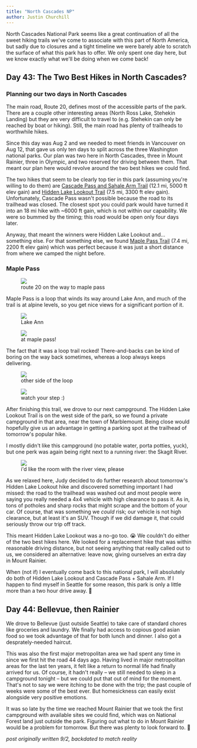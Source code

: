 ```yaml
---
title: "North Cascades NP"
author: Justin Churchill
---
```

North Cascades National Park seems like a great continuation of all the sweet hiking trails we've come to associate with this part of North America, but sadly due to closures and a tight timeline we were barely able to scratch the surface of what this park has to offer. We only spent one day here, but we know exactly what we'll be doing when we come back!

## Day 43: The Two Best Hikes in North Cascades?
<!-- 8/2, maple pass -->

### Planning our two days in North Cascades

The main road, Route 20, defines most of the accessible parts of the park. There are a couple other interesting areas (North Ross Lake, Stehekin Landing) but they are very difficult to travel to (e.g. Stehekin can only be reached by boat or hiking). Still, the main road has plenty of trailheads to worthwhile hikes.

Since this day was Aug 2 and we needed to meet friends in Vancouver on Aug 12, that gave us only ten days to split across the three Washington national parks. Our plan was two here in North Cascades, three in Mount Rainier, three in Olympic, and two reserved for driving between them. That meant our plan here would revolve around the two best hikes we could find.

The two hikes that seem to be clearly top tier in this park (assuming you're willing to do them) are [Cascade Pass and Sahale Arm Trail](https://www.alltrails.com/trail/us/washington/cascade-pass-and-sahale-arm-trail--2) (12.1 mi, 5000 ft elev gain) and [Hidden Lake Lookout Trail](https://www.alltrails.com/trail/us/washington/hidden-lake-lookout-trail) (7.5 mi, 3300 ft elev gain). Unfortunately, Cascade Pass wasn't possible because the road to its trailhead was closed. The closest spot you could park would have turned it into an 18 mi hike with ~6000 ft gain, which is not within our capability. We were so bummed by the timing; this road would be open only four days later.

Anyway, that meant the winners were Hidden Lake Lookout and... something else. For that something else, we found [Maple Pass Trail](https://www.alltrails.com/trail/us/washington/maple-pass-trail) (7.4 mi, 2200 ft elev gain) which was perfect because it was just a short distance from where we camped the night before.

### Maple Pass

<!-- drive to maple pass -->
<figure>
    <img src="https://lh3.googleusercontent.com/pw/AL9nZEW0Iyzu811XXsHxKeYlCBYHXt-l0h6s1vwImzp3PZbSZ80lN3LyAF_vIgWGJ0SjMURFuBq5RPGm6g_osEYVsGallJmhx5foQ2IdUrl6JLa8-m2uk722bc2emdsXAbvjh2DTcU_wo11rhcbe_GAntuQxmA=w1862-h1396-no?authuser=0">
    <figcaption>route 20 on the way to maple pass</figcaption>
</figure>

Maple Pass is a loop that winds its way around Lake Ann, and much of the trail is at alpine levels, so you get nice views for a significant portion of it.

<!-- lake ann at maple pass -->
<figure>
    <img src="https://lh3.googleusercontent.com/pw/AL9nZEXoiwY5ICqy8H26N3QAoQuG4IKMvorVXrKMzLxEZ096hxkXPdyqlnqg5wp7cgOsGlDhNuyGoWmBoNRNcFc1WAtp7rB7QWiTfdHx1JAsW5DIzSzcyr1rkAaxBMljAkxhjiIm-_fn6jfOXPKGqfD_DxWmWA=w1862-h1396-no?authuser=0">
    <figcaption>Lake Ann</figcaption>
</figure>

<!-- smiling at pass peak with lake ann in view -->
<figure>
    <img src="https://lh3.googleusercontent.com/pw/AL9nZEXoXi_YEHeCmmh-B4inuohxPN6p2q093V8YMS4UaJJQf8mSCsZ3K3nhQi7W7OoNbFsEIWC7UWCOdTMjERdFhKAqK6o6yG6lSdxCA3jWL7C83mztbMFE-hcLMECeGqcrmpDRIWwb7eulslilLhDnzUmiPA=w1860-h1396-no?authuser=0">
    <figcaption>at maple pass!</figcaption>
</figure>

The fact that it was a loop trail rocked! There-and-backs can be kind of boring on the way back sometimes, whereas a loop always keeps delivering.

<!-- lake ann from the other side -->
<figure>
    <img src="https://lh3.googleusercontent.com/pw/AL9nZEUwZLG98aNYV7rQLb8z7P-8gmNWb7r0N5JQ-I8hUArASE_SNOAxSuhnEAiI4ciUtY6gjG73lcsnMQKRlWkFaP4Rz8hGuHC1QwPHHcSFTvdMfLBR-lhYqO7gGPtV27XZ8JgyRPf_4guOnPsO-FKZw7pmsA=w1862-h1396-no?authuser=0">
    <figcaption>other side of the loop</figcaption>
</figure>

<!-- judy at pass overlooking dropoff with view -->
<figure>
    <img src="https://lh3.googleusercontent.com/pw/AL9nZEUaDzRvPIMSF4gMny9Oould1qXje7EMvl-humA97dUiYjFQDWg9D2AvcLLHvL_duRt3yTJWGwMAP8oyun-9WqYDvbgtrIYozcOdzLYqbqEHpF-pTvtBP1PvxuyVPPtzJflJ0HzOf38HVjyYBd3ixhlpzw=w1862-h1396-no?authuser=0">
    <figcaption>watch your step :)</figcaption>
</figure>

After finishing this trail, we drove to our next campground. The Hidden Lake Lookout Trail is on the west side of the park, so we found a private campground in that area, near the town of Marblemount. Being close would hopefully give us an advantage in getting a parking spot at the trailhead of tomorrow's popular hike. 

I mostly didn't like this campground (no potable water, porta potties, yuck), but one perk was again being right next to a running river: the Skagit River.

<!-- chillin at marblemount campground with river -->
<figure>
    <img src="https://lh3.googleusercontent.com/pw/AL9nZEU80EKJybs4nKukLOSWbTc4z6HFRM4ieCtnOR_bshC1Eec-28czKAY6zV_GYzLY6U9BCuX1Bud1vmo-Ig5wmkGAi7pRVJDOeQSDaUztVY740ag7tZgAxbWOPd1yA5Sd4x7uEwX2dwoigZhDHKflC9AkGA=w1862-h1396-no?authuser=0">
    <figcaption>i'd like the room with the river view, please</figcaption>
</figure>

As we relaxed here, Judy decided to do further research about tomorrow's Hidden Lake Lookout hike and discovered something important I had missed: the road to the trailhead was washed out and most people were saying you really needed a 4x4 vehicle with high clearance to pass it. As in, tons of potholes and sharp rocks that might scrape and the bottom of your car. Of course, that was something we _could_ risk; our vehicle is not high clearance, but at least it's an SUV. Though if we did damage it, that could seriously throw our trip off track.

This meant Hidden Lake Lookout was a no-go too. 😭 We couldn't do either of the two best hikes here. We looked for a replacement hike that was within reasonable driving distance, but not seeing anything that really called out to us, we considered an alternative: leave now, giving ourselves an extra day in Mount Rainier.

When (not if) I eventually come back to this national park, I will absolutely do both of Hidden Lake Lookout and Cascade Pass + Sahale Arm. If I happen to find myself in Seattle for some reason, this park is only a little more than a two hour drive away. 🚐

## Day 44: Bellevue, then Rainier
<!-- 8/3, seattle area -->

We drove to Bellevue (just outside Seattle) to take care of standard chores like groceries and laundry. We finally had access to copious good asian food so we took advantage of that for both lunch and dinner. I also got a desprately-needed haircut.

This was also the first major metropolitan area we had spent any time in since we first hit the road 44 days ago. Having lived in major metropolitan areas for the last ten years, it felt like a return to normal life had finally arrived for us. Of course, it hadn't really – we still needed to sleep in a campground tonight – but we could put that out of mind for the moment. That's not to say we were itching to be done with the trip; the past couple of weeks were some of the best ever. But homesickness can easily exist alongside very positive emotions.

It was so late by the time we reached Mount Rainier that we took the first campground with available sites we could find, which was on National Forest land just outside the park. Figuring out what to do in Mount Rainier would be a problem for tomorrow. But there was plenty to look forward to. 🙂


_post originally written 9/2, backdated to match reality_
